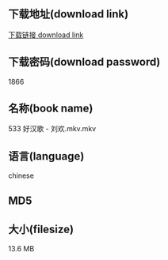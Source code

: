 ## 下载地址(download link)
[下载链接 download link](https://voluble-croquembouche-d321dc.netlify.app/?s=533+%E5%A5%BD%E6%B1%89%E6%AD%8C+-+%E5%88%98%E6%AC%A2.mkv)

## 下载密码(download password)
1866

## 名称(book name)
533 好汉歌 - 刘欢.mkv.mkv

## 语言(language)
chinese

## MD5


## 大小(filesize)
13.6 MB
